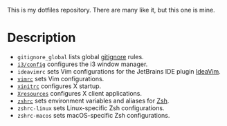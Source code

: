 This is my dotfiles repository. There are many like it, but this one is mine.

# Description

* `gitignore_global`
lists global [gitignore](https://git-scm.com/docs/gitignore) rules.
* [`i3/config`](http://i3wm.org/docs/userguide.html#configuring)
configures the i3 window manager.
* `ideavimrc` sets Vim configurations for the JetBrains IDE plugin
[IdeaVim](https://github.com/JetBrains/ideavim).
* [`vimrc`](http://vimdoc.sourceforge.net/htmldoc/starting.html#vimrc)
sets Vim configurations.
* [`xinitrc`](https://wiki.archlinux.org/index.php/Xinit#xinitrc)
configures X startup.
* [`Xresources`](https://wiki.archlinux.org/index.php/X_resources)
configures X client applications.
* [`zshrc`](https://wiki.archlinux.org/index.php/Zsh#Configure_Zsh)
sets environment variables and aliases for [Zsh](http://zsh.sourceforge.net).
* `zshrc-linux` sets Linux-specific Zsh configurations.
* `zshrc-macos` sets macOS-specific Zsh configurations.
